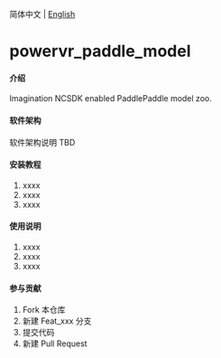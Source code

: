 简体中文 | [English](README_en.md)

# powervr_paddle_model

#### 介绍
Imagination NCSDK enabled PaddlePaddle model zoo.

#### 软件架构
软件架构说明
TBD

#### 安装教程

1.  xxxx
2.  xxxx
3.  xxxx

#### 使用说明

1.  xxxx
2.  xxxx
3.  xxxx

#### 参与贡献

1.  Fork 本仓库
2.  新建 Feat_xxx 分支
3.  提交代码
4.  新建 Pull Request
